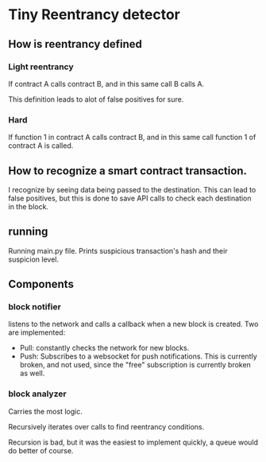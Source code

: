 # Tiny Reentrancy detector

## How is reentrancy defined

### Light reentrancy

If contract A calls contract B, and in this same call B calls A.

This definition leads to alot of false positives for sure.

### Hard

If function 1 in contract A calls contract B, and in this same call function 1 of contract A is called.

## How to recognize a smart contract transaction.

I recognize by seeing data being passed to the destination.
This can lead to false positives, but this is done to save API calls to check each destination in the block.

## running

Running main.py file.
Prints suspicious transaction's hash and their suspicion level.

## Components

### block notifier

listens to the network and calls a callback when a new block is created.
Two are implemented:

- Pull: constantly checks the network for new blocks.
- Push: Subscribes to a websocket for push notifications. This is currently broken, and not used, since the "free"
  subscription is currently broken as well.

### block analyzer

Carries the most logic.

Recursively iterates over calls to find reentrancy conditions.

Recursion is bad, but it was the easiest to implement quickly, a queue would do better of course.